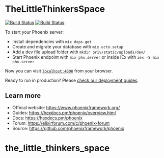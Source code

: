 # TheLittleThinkersSpace

[![Build Status](https://github.com/corneliakelinske/the_little_thinkers_space/workflows/Coveralls/badge.svg)](https://github.com/corneliakelinske/the_little_thinkers_space) 
[![Build Status](https://github.com/corneliakelinske/the_little_thinkers_space/workflows/Credo/badge.svg)](https://github.com/corneliakelinske/the_little_thinkers_space) 

To start your Phoenix server:

  * Install dependencies with `mix deps.get`
  * Create and migrate your database with `mix ecto.setup`
  * Add a dev file upload folder with `mkdir priv/static/uploads/dev/`
  * Start Phoenix endpoint with `mix phx.server` or inside IEx with `iex -S mix phx.server`

Now you can visit [`localhost:4000`](http://localhost:4000) from your browser.

Ready to run in production? Please [check our deployment guides](https://hexdocs.pm/phoenix/deployment.html).

## Learn more

  * Official website: https://www.phoenixframework.org/
  * Guides: https://hexdocs.pm/phoenix/overview.html
  * Docs: https://hexdocs.pm/phoenix
  * Forum: https://elixirforum.com/c/phoenix-forum
  * Source: https://github.com/phoenixframework/phoenix
# the_little_thinkers_space

